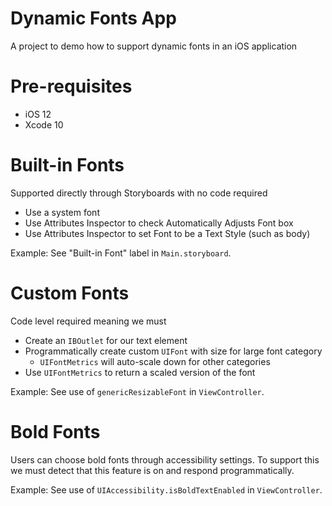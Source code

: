 # Dynamic Fonts App
A project to demo how to support dynamic fonts in an iOS application

# Pre-requisites
- iOS 12
- Xcode 10

# Built-in Fonts
Supported directly through Storyboards with no code required
- Use a system font
- Use Attributes Inspector to check Automatically Adjusts Font box
- Use Attributes Inspector to set Font to be a Text Style (such as body)

Example: See "Built-in Font" label in `Main.storyboard`.

# Custom Fonts
Code level required meaning we must
- Create an `IBOutlet` for our text element
- Programmatically create custom `UIFont` with size for large font category
    - `UIFontMetrics` will auto-scale down for other categories
- Use `UIFontMetrics` to return a scaled version of the font

Example: See use of `genericResizableFont` in `ViewController`.

# Bold Fonts
Users can choose bold fonts through accessibility settings. To support this we must detect that this feature is on and respond programmatically. 

Example: See use of `UIAccessibility.isBoldTextEnabled` in `ViewController`.

